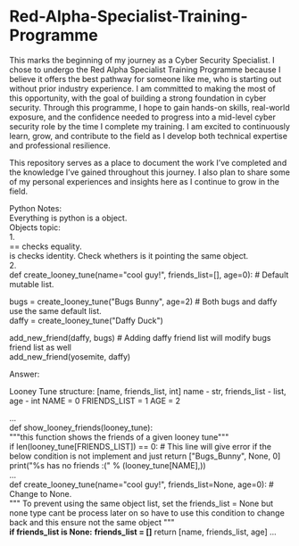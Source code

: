 # Red-Alpha-Specialist-Training-Programme

This marks the beginning of my journey as a Cyber Security Specialist. I chose to undergo the Red Alpha Specialist Training Programme because I believe it offers the best pathway for someone like me, who is starting out without prior industry experience. I am committed to making the most of this opportunity, with the goal of building a strong foundation in cyber security. Through this programme, I hope to gain hands-on skills, real-world exposure, and the confidence needed to progress into a mid-level cyber security role by the time I complete my training. I am excited to continuously learn, grow, and contribute to the field as I develop both technical expertise and professional resilience.

This repository serves as a place to document the work I’ve completed and the knowledge I’ve gained throughout this journey. I also plan to share some of my personal experiences and insights here as I continue to grow in the field.

Python Notes:  
Everything is python is a object.  
Objects topic:  
1.  
== checks equality.    
is checks identity. Check whethers is it pointing the same object.  
2.  
def create_looney_tune(name="cool guy!", friends_list=[], age=0): # Default mutable list.  

bugs = create_looney_tune("Bugs Bunny", age=2)  # Both bugs and daffy use the same default list.  
daffy = create_looney_tune("Daffy Duck")

add_new_friend(daffy, bugs)    # Adding daffy friend list will modify bugs friend list as well  
add_new_friend(yosemite, daffy)

Answer:

Looney Tune structure:
[name, friends_list, int]
name - str, friends_list - list, age - int
NAME = 0
FRIENDS_LIST = 1
AGE = 2

...  
def show_looney_friends(looney_tune):  
    """this function shows the friends of a given looney tune"""  
    if len(looney_tune[FRIENDS_LIST]) == 0:  # This line will give error if the below condition is not implement and just return ["Bugs_Bunny", None, 0]  
        print("%s has no friends :(" % (looney_tune[NAME],))  
...  
def create_looney_tune(name="cool guy!", friends_list=None, age=0): # Change to None.   
""" To prevent using the same object list, set the friends_list = None but none type cant be process later on so have to use this condition to change back and this ensure 
 not the same object """  
**if friends_list is None:**
     **friends_list = []**
return [name, friends_list, age]
...  


